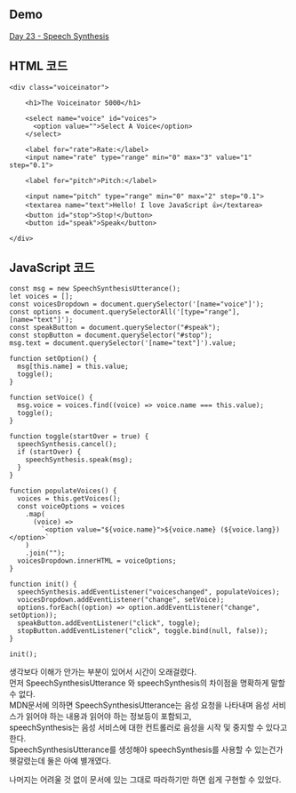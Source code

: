 ## Demo

<a href="https://shigatsuel.github.io/javascript30-challenge/Day-23(Speech-Synthesis)/index.html" target="_blank">Day 23 - Speech Synthesis</a>

## HTML 코드

```
<div class="voiceinator">

    <h1>The Voiceinator 5000</h1>

    <select name="voice" id="voices">
      <option value="">Select A Voice</option>
    </select>

    <label for="rate">Rate:</label>
    <input name="rate" type="range" min="0" max="3" value="1" step="0.1">

    <label for="pitch">Pitch:</label>

    <input name="pitch" type="range" min="0" max="2" step="0.1">
    <textarea name="text">Hello! I love JavaScript 👍</textarea>
    <button id="stop">Stop!</button>
    <button id="speak">Speak</button>

</div>
```

## JavaScript 코드

```
const msg = new SpeechSynthesisUtterance();
let voices = [];
const voicesDropdown = document.querySelector('[name="voice"]');
const options = document.querySelectorAll('[type="range"], [name="text"]');
const speakButton = document.querySelector("#speak");
const stopButton = document.querySelector("#stop");
msg.text = document.querySelector('[name="text"]').value;

function setOption() {
  msg[this.name] = this.value;
  toggle();
}

function setVoice() {
  msg.voice = voices.find((voice) => voice.name === this.value);
  toggle();
}

function toggle(startOver = true) {
  speechSynthesis.cancel();
  if (startOver) {
    speechSynthesis.speak(msg);
  }
}

function populateVoices() {
  voices = this.getVoices();
  const voiceOptions = voices
    .map(
      (voice) =>
        `<option value="${voice.name}">${voice.name} (${voice.lang})</option>`
    )
    .join("");
  voicesDropdown.innerHTML = voiceOptions;
}

function init() {
  speechSynthesis.addEventListener("voiceschanged", populateVoices);
  voicesDropdown.addEventListener("change", setVoice);
  options.forEach((option) => option.addEventListener("change", setOption));
  speakButton.addEventListener("click", toggle);
  stopButton.addEventListener("click", toggle.bind(null, false));
}

init();
```

생각보다 이해가 안가는 부분이 있어서 시간이 오래걸렸다.<br>
먼저 SpeechSynthesisUtterance 와 speechSynthesis의 차이점을 명확하게 말할 수 없다.<br>
MDN문서에 의하면 SpeechSynthesisUtterance는 음성 요청을 나타내며 음성 서비스가 읽어야 하는 내용과 읽어야 하는 정보등이 포함되고,<br>
speechSynthesis는 음성 서비스에 대한 컨트롤러로 음성을 시작 및 중지할 수 있다고 한다.<br>
SpeechSynthesisUtterance를 생성해야 speechSynthesis를 사용할 수 있는건가 헷갈렸는데 둘은 아예 별개였다.<br>

나머지는 어려울 것 없이 문서에 있는 그대로 따라하기만 하면 쉽게 구현할 수 있었다.<br>
